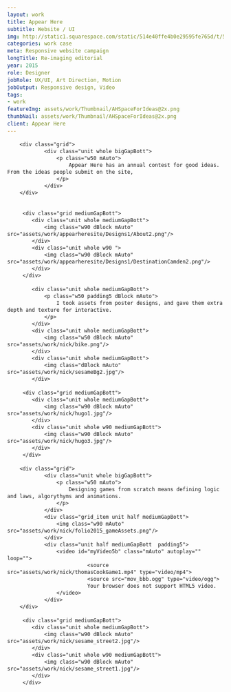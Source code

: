 ```yaml
---
layout: work
title: Appear Here
subtitle: Website / UI
img: http://static1.squarespace.com/static/514e40ffe4b0e29595fe765d/t/5647bbb0e4b072d19f90d5f1/1447541681826/?format=750w
categories: work case
meta: Responsive website campaign
longTitle: Re-imaging editorial
year: 2015
role: Designer
jobRole: UX/UI, Art Direction, Motion 
jobOutput: Responsive design, Video
tags: 
- work
featureImg: assets/work/Thumbnail/AHSpaceForIdeas@2x.png
thumbNail: assets/work/Thumbnail/AHSpaceForIdeas@2x.png
client: Appear Here
---
```

<div class="wider">

		<div class="grid">
				<div class="unit whole bigGapBott">
					<p class="w50 mAuto">
						Appear Here has an annual contest for good ideas.  From the ideas people submit on the site, 
					</p>
				</div> 	
		</div>


		 <div class="grid mediumGapBott">
		 	<div class="unit whole mediumGapBott">
		 		<img class="w90 dBlock mAuto" src="assets/work/appearheresite/Designs1/About2.png"/> 
		 	</div>	
		 	<div class="unit whole w90 ">
		 		<img class="w90 dBlock mAuto" src="assets/work/appearheresite/Designs1/DestinationCamden2.png"/> 
		 	</div>	
		 </div> 

		 	<div class="unit whole mediumGapBott">
		 		<p class="w50 padding5 dBlock mAuto">
		 			I took assets from poster designs, and gave them extra depth and texture for interactive.
		 		</p>
		 	</div>	
		 	<div class="unit whole mediumGapBott">
		 		<img class="w50 dBlock mAuto" src="assets/work/nick/bike.png"/> 
		 	</div>		 	
		 	<div class="unit whole mediumGapBott">
		 		<img class="dBlock mAuto" src="assets/work/nick/sesameBg2.jpg"/> 
		 	</div>			 

		 <div class="grid mediumGapBott">
		 	<div class="unit whole mediumGapBott">
		 		<img class="w90 dBlock mAuto" src="assets/work/nick/hugo1.jpg"/> 
		 	</div>	
		 	<div class="unit whole w90 mediumGapBott">
		 		<img class="w90 dBlock mAuto" src="assets/work/nick/hugo3.jpg"/> 
		 	</div>	
		 </div>	

		<div class="grid">
				<div class="unit whole bigGapBott">
					<p class="w50 mAuto">
						Designing games from scratch means defining logic and laws, algorythyms and animations.  
					</p>
				</div> 	
				<div class="grid_item unit half mediumGapBott">
					<img class="w90 mAuto" src="assets/work/nick/folio2015_gameAssets.png"/>	
				</div>
				<div class="unit half mediumGapBott  padding5">
					<video id="myVideo5b" class="mAuto" autoplay="" loop="">
							  <source src="assets/work/nick/thomasCookGame1.mp4" type="video/mp4">
							  <source src="mov_bbb.ogg" type="video/ogg">
							  Your browser does not support HTML5 video.
					</video>		
				</div>
		</div>		 

		 <div class="grid mediumGapBott">
		 	<div class="unit whole mediumGapBott">
		 		<img class="w90 dBlock mAuto" src="assets/work/nick/sesame_street2.jpg"/> 
		 	</div>	
		 	<div class="unit whole w90 mediumGapBott">
		 		<img class="w90 dBlock mAuto" src="assets/work/nick/sesame_street1.jpg"/> 
		 	</div>	
		 </div>	
		 
	
</div>
